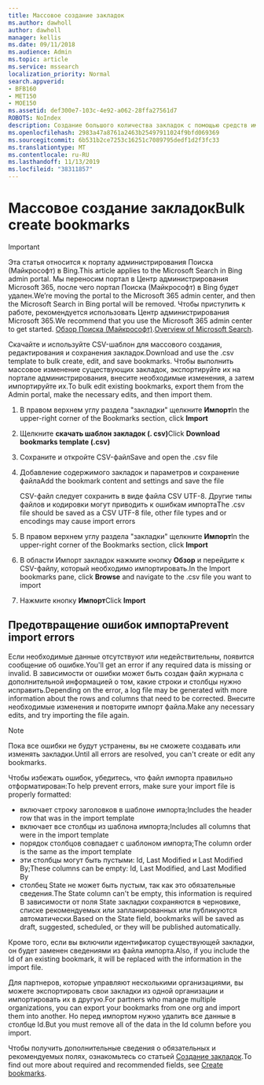 ```yaml
---
title: Массовое создание закладок
ms.author: dawholl
author: dawholl
manager: kellis
ms.date: 09/11/2018
ms.audience: Admin
ms.topic: article
ms.service: mssearch
localization_priority: Normal
search.appverid:
- BFB160
- MET150
- MOE150
ms.assetid: def300e7-103c-4e92-a062-28ffa27561d7
ROBOTS: NoIndex
description: Создание большого количества закладок с помощью средств импорта для портала администрирования поиска Microsoft
ms.openlocfilehash: 2983a47a8761a2463b25497911024f9bfd069369
ms.sourcegitcommit: 6b531b2ce7253c16251c7089795dedf1d2f3fc33
ms.translationtype: MT
ms.contentlocale: ru-RU
ms.lasthandoff: 11/13/2019
ms.locfileid: "38311857"
---
```

# <a name="bulk-create-bookmarks"></a><span data-ttu-id="69aa7-103">Массовое создание закладок</span><span class="sxs-lookup"><span data-stu-id="69aa7-103">Bulk create bookmarks</span></span>

> [!IMPORTANT]
> <span data-ttu-id="69aa7-104">Эта статья относится к порталу администрирования Поиска (Майкрософт) в Bing.</span><span class="sxs-lookup"><span data-stu-id="69aa7-104">This article applies to the Microsoft Search in Bing admin portal.</span></span> <span data-ttu-id="69aa7-105">Мы переносим портал в Центр администрирования Microsoft 365, после чего портал Поиска (Майкрософт) в Bing будет удален.</span><span class="sxs-lookup"><span data-stu-id="69aa7-105">We’re moving the portal to the Microsoft 365 admin center, and then the Microsoft Search in Bing portal will be removed.</span></span> <span data-ttu-id="69aa7-106">Чтобы приступить к работе, рекомендуется использовать Центр администрирования Microsoft 365.</span><span class="sxs-lookup"><span data-stu-id="69aa7-106">We recommend that you use the Microsoft 365 admin center to get started.</span></span> <span data-ttu-id="69aa7-107">[Обзор Поиска (Майкрософт)](overview-microsoft-search.md).</span><span class="sxs-lookup"><span data-stu-id="69aa7-107">[Overview of Microsoft Search](overview-microsoft-search.md).</span></span>
    
<span data-ttu-id="69aa7-108">Скачайте и используйте CSV-шаблон для массового создания, редактирования и сохранения закладок.</span><span class="sxs-lookup"><span data-stu-id="69aa7-108">Download and use the .csv template to bulk create, edit, and save bookmarks.</span></span> <span data-ttu-id="69aa7-109">Чтобы выполнить массовое изменение существующих закладок, экспортируйте их на портале администрирования, внесите необходимые изменения, а затем импортируйте их.</span><span class="sxs-lookup"><span data-stu-id="69aa7-109">To bulk edit existing bookmarks, export them from the Admin portal, make the necessary edits, and then import them.</span></span>
  
1. <span data-ttu-id="69aa7-110">В правом верхнем углу раздела "закладки" щелкните **Импорт**</span><span class="sxs-lookup"><span data-stu-id="69aa7-110">In the upper-right corner of the Bookmarks section, click **Import**</span></span>
    
2. <span data-ttu-id="69aa7-111">Щелкните **скачать шаблон закладок (. csv)**</span><span class="sxs-lookup"><span data-stu-id="69aa7-111">Click **Download bookmarks template (.csv)**</span></span>
    
3. <span data-ttu-id="69aa7-112">Сохраните и откройте CSV-файл</span><span class="sxs-lookup"><span data-stu-id="69aa7-112">Save and open the .csv file</span></span>
    
4. <span data-ttu-id="69aa7-113">Добавление содержимого закладок и параметров и сохранение файла</span><span class="sxs-lookup"><span data-stu-id="69aa7-113">Add the bookmark content and settings and save the file</span></span>

    <span data-ttu-id="69aa7-114">CSV-файл следует сохранить в виде файла CSV UTF-8. Другие типы файлов и кодировки могут приводить к ошибкам импорта</span><span class="sxs-lookup"><span data-stu-id="69aa7-114">The .csv file should be saved as a CSV UTF-8 file, other file types and or encodings may cause import errors</span></span>
    
5. <span data-ttu-id="69aa7-115">В правом верхнем углу раздела "закладки" щелкните **Импорт**</span><span class="sxs-lookup"><span data-stu-id="69aa7-115">In the upper-right corner of the Bookmarks section, click **Import**</span></span>
    
6. <span data-ttu-id="69aa7-116">В области Импорт закладок нажмите кнопку **Обзор** и перейдите к CSV-файлу, который необходимо импортировать.</span><span class="sxs-lookup"><span data-stu-id="69aa7-116">In the Import bookmarks pane, click **Browse** and navigate to the .csv file you want to import</span></span> 
    
7. <span data-ttu-id="69aa7-117">Нажмите кнопку **Импорт**</span><span class="sxs-lookup"><span data-stu-id="69aa7-117">Click **Import**</span></span>

## <a name="prevent-import-errors"></a><span data-ttu-id="69aa7-118">Предотвращение ошибок импорта</span><span class="sxs-lookup"><span data-stu-id="69aa7-118">Prevent import errors</span></span>      
<span data-ttu-id="69aa7-119">Если необходимые данные отсутствуют или недействительны, появится сообщение об ошибке.</span><span class="sxs-lookup"><span data-stu-id="69aa7-119">You'll get an error if any required data is missing or invalid.</span></span> <span data-ttu-id="69aa7-120">В зависимости от ошибки может быть создан файл журнала с дополнительной информацией о том, какие строки и столбцы нужно исправить.</span><span class="sxs-lookup"><span data-stu-id="69aa7-120">Depending on the error, a log file may be generated with more information about the rows and columns that need to be corrected.</span></span> <span data-ttu-id="69aa7-121">Внесите необходимые изменения и повторите импорт файла.</span><span class="sxs-lookup"><span data-stu-id="69aa7-121">Make any necessary edits, and try importing the file again.</span></span>

> [!NOTE]
> <span data-ttu-id="69aa7-122">Пока все ошибки не будут устранены, вы не сможете создавать или изменять закладки.</span><span class="sxs-lookup"><span data-stu-id="69aa7-122">Until all errors are resolved, you can't create or edit any bookmarks.</span></span> 

<span data-ttu-id="69aa7-123">Чтобы избежать ошибок, убедитесь, что файл импорта правильно отформатирован:</span><span class="sxs-lookup"><span data-stu-id="69aa7-123">To help prevent errors, make sure your import file is properly formatted:</span></span>
- <span data-ttu-id="69aa7-124">включает строку заголовков в шаблоне импорта;</span><span class="sxs-lookup"><span data-stu-id="69aa7-124">Includes the header row that was in the import template</span></span>
- <span data-ttu-id="69aa7-125">включает все столбцы из шаблона импорта;</span><span class="sxs-lookup"><span data-stu-id="69aa7-125">Includes all columns that were in the import template</span></span>
- <span data-ttu-id="69aa7-126">порядок столбцов совпадает с шаблоном импорта;</span><span class="sxs-lookup"><span data-stu-id="69aa7-126">The column order is the same as the import template</span></span>
- <span data-ttu-id="69aa7-127">эти столбцы могут быть пустыми: Id, Last Modified и Last Modified By;</span><span class="sxs-lookup"><span data-stu-id="69aa7-127">These columns can be empty: Id, Last Modified, and Last Modified By</span></span>
- <span data-ttu-id="69aa7-128">столбец State не может быть пустым, так как это обязательные сведения.</span><span class="sxs-lookup"><span data-stu-id="69aa7-128">The State column can't be empty, this information is required</span></span>  
<span data-ttu-id="69aa7-129">В зависимости от поля State закладки сохраняются в черновике, списке рекомендуемых или запланированных или публикуются автоматически.</span><span class="sxs-lookup"><span data-stu-id="69aa7-129">Based on the State field, bookmarks will be saved as draft, suggested, scheduled, or they will be published automatically.</span></span>

<span data-ttu-id="69aa7-130">Кроме того, если вы включили идентификатор существующей закладки, он будет заменен сведениями из файла импорта.</span><span class="sxs-lookup"><span data-stu-id="69aa7-130">Also, if you include the Id of an existing bookmark, it will be replaced with the information in the import file.</span></span>

<span data-ttu-id="69aa7-131">Для партнеров, которые управляют несколькими организациями, вы можете экспортировать свои закладки из одной организации и импортировать их в другую.</span><span class="sxs-lookup"><span data-stu-id="69aa7-131">For partners who manage multiple organizations, you can export your bookmarks from one org and import them into another.</span></span> <span data-ttu-id="69aa7-132">Но перед импортом нужно удалить все данные в столбце Id.</span><span class="sxs-lookup"><span data-stu-id="69aa7-132">But you must remove all of the data in the Id column before you import.</span></span>

<span data-ttu-id="69aa7-133">Чтобы получить дополнительные сведения о обязательных и рекомендуемых полях, ознакомьтесь со статьей [Создание закладок](create-bookmarks.md).</span><span class="sxs-lookup"><span data-stu-id="69aa7-133">To find out more about required and recommended fields, see [Create bookmarks](create-bookmarks.md).</span></span>
